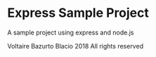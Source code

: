 # Express Sample Project

A sample project using express and node.js

Voltaire Bazurto Blacio 2018
All rights reserved
